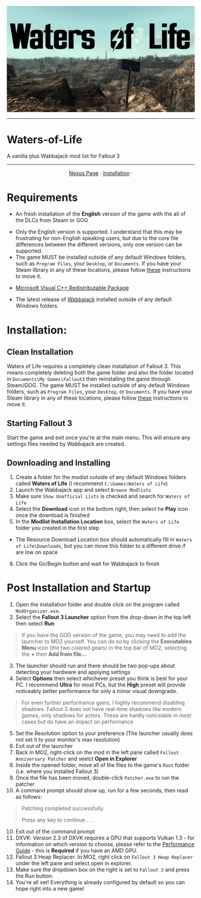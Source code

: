 <img src= "https://raw.githubusercontent.com/zpok3/Waters-of-Life/main/logo.jpeg" target="_blank"></a>

---
# Waters-of-Life
A vanilla plus Wabbajack mod list for Fallout 3

---

<p align="center">
  <a href="https://www.nexusmods.com/fallout3/mods/26081">Nexus Page</a> ·
  <a href="README.md">Installation</a> ·

  # Requirements
  - An fresh installation of the **English** version of the game with the all of the DLCs from Steam or GOG
  * Only the English version is supported. I understand that this may be frustrating for non-English speaking users, but due to the core file differences between the different versions, only one version can be supported. 
  * The game MUST be installed outside of any default Windows folders, such as `Program Files`, your `Desktop`, or `Documents`. If you have your Steam library in any of these locations, please follow [these](https://github.com/LostDragonist/steam-library-setup-tool/wiki/Usage-Guide) instructions to move it.

- [Microsoft Visual C++ Redistributable Package](https://www.techpowerup.com/download/visual-c-redistributable-runtime-package-all-in-one/)

- The latest release of [Wabbajack](https://github.com/wabbajack-tools/wabbajack/releases) installed outside of any default Windows folders.

# Installation:

## Clean Installation
Waters of Life requires a completely clean installation of Fallout 3. This means completely deleting both the game folder and also the folder located in `Documents\My Games\Fallout3` then reinstalling the game through Steam/GOG. The game MUST be installed outside of any default Windows folders, such as `Program Files`, your `Desktop`, or `Documents`. If you have your Steam library in any of these locations, please follow [these](https://github.com/LostDragonist/steam-library-setup-tool/wiki/Usage-Guide) instructions to move it.

## Starting Fallout 3
Start the game and exit once you're at the main menu. This will ensure any settings files needed by Wabbajack are created.

## Downloading and Installing

1. Create a folder for the modist outside of any default Windows folders called **Waters of Life** (I recommend `C:\Games\Waters of Life`) 
3. Launch the Wabbajack app and select `Browse Modlists`
4. Make sure `Show Unofficial Lists` is checked and search for `Waters of Life`
5. Select the **Download** icon in the bottom right, then select he **Play** icon once the download is finished
7. In the **Modlist Installation Location** box, select the `Waters of Life` folder you created in the first step
  * The Resource Download Location box should automatically fill in `Waters of Life\Downloads`, but you can move this folder to a different drive if are low on space
8. Click the Go/Begin button and wait for Wabbajack to finish

# Post Installation and Startup

1. Open the installation folder and double click on the program called `ModOrganizer.exe`.
2. Select the **Fallout 3 Launcher** option from the drop-down in the top left then select **Run**
  > If you have the GOG version of the game, you may need to add the launcher to MO2 yourself. You can do so by clicking the **Executables Menu** icon (the two colored gears) in the top bar of MO2, selecting the **+** then **Add from file...**
3. The launcher should run and there should be two pop-ups about detecting your hardware and applying settings
4. Select **Options** then select whichever preset you think is best for your PC. I recommend **Ultra** for most PCs, but the **High** preset will provide noticeably better performance for only a minor visual downgrade.
  > For even further performance gains, I highly recommend disabling shadows. Fallout 3 does not have real-time shadows like modern games, only shadows for actors. These are hardly noticeable in most cases but do have an    impact on performance
5. Set the Resolution option to your preference (The launcher usually does not set it to your monitor's max resolution)
6. Exit out of the launcher
7. Back in MO2, right-click on the mod in the left pane called `Fallout Anniversary Patcher` and seelct **Open in Explorer**
8. Inside the opened folder, move all of the files to the game's `Root` folder (i.e. where you installed Fallout 3)
9. Once the file has been moved, double-click `Patcher.exe` to run the patcher 
9. A command prompt should show up, run for a few seconds, then read as follows:

>Patching completed successfully.
>
>Press any key to continue . . .

10. Exit out of the command prompt
11. DXVK: Version 2.3 of DXVK requires a GPU that supports Vulkan 1.3 - for information on which version to choose, please refer to the [Performance Guide](https://performance.moddinglinked.com/falloutnv.html#DXVK) - this is **Required** if you have an AMD GPU.
12. Fallout 3 Heap Replacer: In MO2, right click on `Fallout 3 Heap Replacer` under the left pane and select open in explorer.
11. Make sure the dropdown box on the right is set to `Fallout 3` and press the Run button.
12. You're all set! Everything is already configured by default so you can hope right into a new game!
